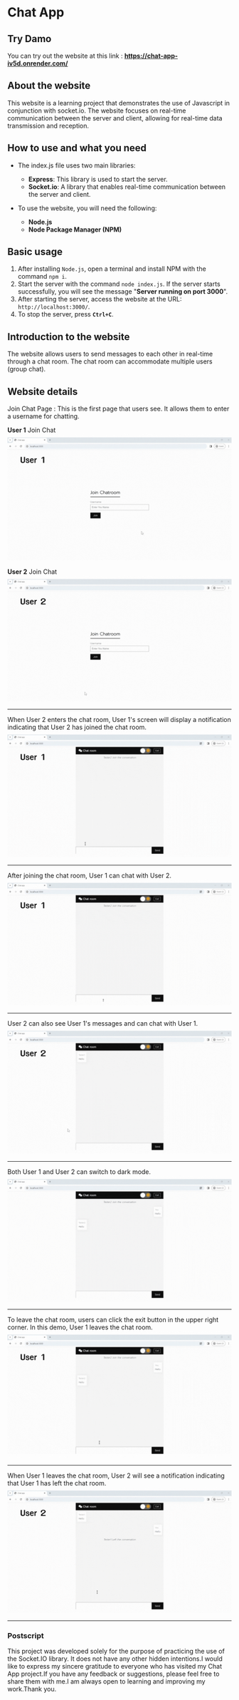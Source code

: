 # Chat App

## Try Damo
You can try out the website at this link : **https://chat-app-iv5d.onrender.com/**

## About the website
This website is a learning project that demonstrates the use of Javascript in conjunction with socket.io. The website focuses on real-time communication between the server and client, allowing for real-time data transmission and reception.

## How to use and what you need
* The index.js file uses two main libraries:
   * **Express**: This library is used to start the server.
   * **Socket.io**: A library that enables real-time communication between the server and client.

* To use the website, you will need the following:
   * **Node.js**
   * **Node Package Manager (NPM)**

## Basic usage
1. After installing `Node.js`, open a terminal and install NPM with the command `npm i`.
2. Start the server with the command `node index.js`. If the server starts successfully, you will see the message "**Server running on port 3000**".
3. After starting the server, access the website at the URL: `http://localhost:3000/`.
4. To stop the server, press **`Ctrl+C`**.

## Introduction to the website
The website allows users to send messages to each other in real-time through a chat room. The chat room can accommodate multiple users (group chat).

## Website details
Join Chat Page : This is the first page that users see. It allows them to enter a username for chatting.

**User 1** Join Chat
![user1joinchat](gif/user1joinchat.gif)

**User 2** Join Chat
![user2joinchat](gif/user2joinchat.gif)
<hr />

When User 2 enters the chat room, User 1's screen will display a notification indicating that User 2 has joined the chat room.
![user1checkpersonjoin](gif/user1checkpersonjoin.gif)
<hr />

After joining the chat room, User 1 can chat with User 2.
![user1chating](gif/user1chating.gif)
<hr />

User 2 can also see User 1's messages and can chat with User 1.
![user2chating](gif/user2chating.gif)
<hr />

Both User 1 and User 2 can switch to dark mode.
![darkmode](gif/darkmode.gif)
<hr />

To leave the chat room, users can click the exit button in the upper right corner. In this demo, User 1 leaves the chat room.
![user1leaveroom](gif/user1leaveroom.gif)
<hr />

When User 1 leaves the chat room, User 2 will see a notification indicating that User 1 has left the chat room.
![user2checkpersonleave](gif/user2checkpersonleave.gif)
<hr />

### Postscript
This project was developed solely for the purpose of practicing the use of the Socket.IO library. It does not have any other hidden intentions.I would like to express my sincere gratitude to everyone who has visited my Chat App project.If you have any feedback or suggestions, please feel free to share them with me.I am always open to learning and improving my work.Thank you.
